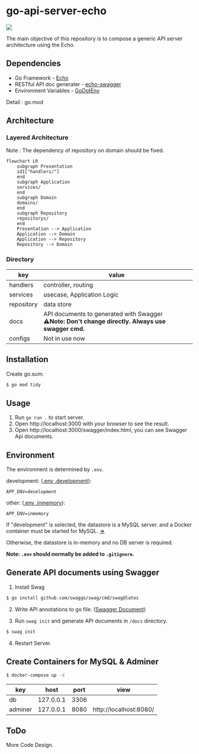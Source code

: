 # go-api-server-echo
[![](https://img.shields.io/github/go-mod/go-version/golang/go/release-branch.go1.18?filename=src%2Fgo.mod&label=GO%20VERSION&style=for-the-badge&logo=appveyor)](https://github.com/golang/go/releases/tag/go1.18)

The main objective of this repository is to compose a generic API server architecture using the Echo.

## Dependencies

- Go Framework - [Echo](https://github.com/labstack/echo)
- RESTful API doc generater - [echo-swagger](https://github.com/swaggo/echo-swagger)
- Environment Variables - [GoDotEnv](https://github.com/joho/godotenv)

Detail : go.mod

## Architecture

### Layered Architecture
Note : The dependency of repository on domain should be fixed. 

```mermaid
flowchart LR
    subgraph Presentation
    id1["handlers/"]
    end
    subgraph Application
    services/
    end
    subgraph Domain
    domains/
    end
    subgraph Repository
    repositorys/
    end
    Presentation --> Application
    Application --> Domain
    Application --> Repository
    Repository --> Domain
```

### Directory
|key|value|
|---|-----|
|handlers|controller, routing|
|services|usecase, Application Logic|
|repository|data store|
|docs|API documents to generated with Swagger<br>:warning:**Note: Don't change directly. Always use swagger cmd.**|
|configs|Not in use now|

## Installation

Create go.sum:
```sh
$ go mod tidy
```

## Usage

1. Run `go run .` to start server.
2. Open http://localhost:3000 with your browser to see the result.
3. Open http://localhost:3000/swagger/index.html, you can see Swagger Api documents.

## Environment

The environment is determined by `.env`.

development: ([.env .development](https://github.com/skport/go-api-server-echo/blob/main/.env%20.development)):
```Shell
APP_ENV=development
```

other: ([.env .inmemory](https://github.com/skport/go-api-server-echo/blob/main/.env%20.inmemory)):
```Shell
APP_ENV=inmemory
```

If "development" is selected, the datastore is a MySQL server. and a Docker container must be started for MySQL. [=>](#create-containers-for-mysql--adminer)

Otherwise, the datastore is in-memory and no DB server is required.

**Note: `.env` should normally be added to `.gitignore`.**

## Generate API documents using Swagger

1. Install Swag

```sh
$ go install github.com/swaggo/swag/cmd/swag@lates
```

2. Write API annotations to go file. ([Swagger Document](https://github.com/swaggo/swag#declarative-comments-format))

3. Run `swag init` and generate API documents in `/docs` directory.

```sh
$ swag init
```

4. Restart Server.

## Create Containers for MySQL & Adminer

```sh
$ docker-compose up -d
```

|key|host|port|view|
|---|---|---|---|
|db|127.0.0.1|3306||
|adminer|127.0.0.1|8080|http://localhost:8080/|

## ToDo
More Code Design.
